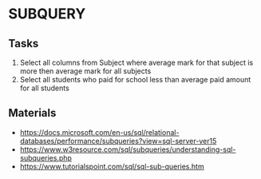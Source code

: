 # SUBQUERY

## Tasks
1) Select all columns from Subject where average mark for that subject is more then average mark for all subjects
2) Select all students who paid for school less than average paid amount for all students


## Materials
- https://docs.microsoft.com/en-us/sql/relational-databases/performance/subqueries?view=sql-server-ver15
- https://www.w3resource.com/sql/subqueries/understanding-sql-subqueries.php
- https://www.tutorialspoint.com/sql/sql-sub-queries.htm
